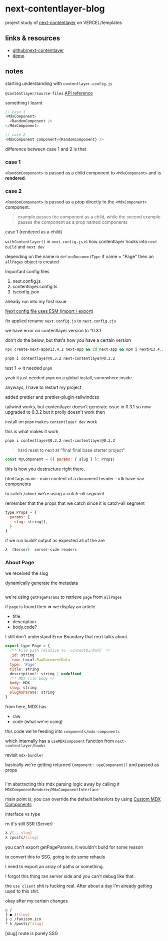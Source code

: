 # next-contentlayer-blog
project study of [next-contentlayer](https://vercel.com/templates/next.js/nextjs-contentlayer) on VERCEL/templates

## links & resources
- [github/next-contentlayer](https://github.com/shadcn/next-contentlayer/tree/main)
- [demo](https://next-contentlayer.vercel.app/)


## notes
starting understanding with `contentlayer.config.js`

`@contentlayer/source-files` [API reference](https://www.contentlayer.dev/docs/reference/source-files-f4638f76)


something I learnt

```js
// case 1
<MdxComponent>
  <RandomComponent />
</MdxComponent>

// case 2
<MdxComponent component={RandomComponent} />
```

difference between case 1 and 2 is that
### case 1
`<RandomComponent>` is passed as a child component to `<MdxComponent>` and is **rendered**.

### case 2
`<RandomComponent>` is passed as a prop directly to the `<MdxComponent>` component.

> example passes the component as a child, while the second example passes the component as a prop named components
>
case 1 (rendered as a child)


`withContentlayer()` in `next.config.js` is how contentlayer hooks into `next build` and `next dev`


depending on the name in `defineDocumentType` 
if name = "Page" then an `allPages` object is created 


Important config files
1. next.config.js
2. contentlayer.config.ts
3. tsconfig.json


already run into my first issue

[Next config file uses ESM (import / export)](https://github.com/contentlayerdev/contentlayer/issues/505)

fix applied rename `next.config.js` to `next.config.cjs`

we have error on contentlayer version to ^0.3.1

don't do the below, but that's how you have a certain version
```sh
npx create-next-app@13.4.1 next-app && cd next-app && npm i next@13.4.1
```

```sh
pnpm i contentlayer@0.3.2 next-contentlayer@0.3.2
```
test 1 -> it needed `pnpm`

yeah it just needed `pnpm` on a global install, somewhere inside.

anyways, I have to restart my project

added prettier and prettier-plugin-tailwindcss

tailwind works, but contentlayer doesn't generate
issue in 0.3.1 so now upgraded to 0.3.2 but it prolly doesn't work then

install on `pnpm` makes `contentlayer dev` work

this is what makes it work
```sh
pnpm i contentlayer@0.3.2 next-contentlayer@0.3.2
```

> hard reset to next at "final final base starter project"

```js
const MyComponent = ({ params: { slug } }: Props)
```

this is how you destructure right there.

html tags
main - main content of a document
header - idk have nav components

to catch `/about` we're using a *catch-all segment*

remember that the props that we catch since it is catch-all segment
```js
type Props = {
  params: {
    slug: string[],
  }
}
```

if we run build?
output
as expected all of the are
```sh
λ  (Server)  server-side renders
```

### About Page

we received the slug

dynamically generate the metadata
```js

```

we're using `getPageParams` to retrieve `page` from `allPages`


if `page` is found
then => we display an article
- title
- description
- body.code?

I still don't understand Error Boundary that next talks about.

```js
export type Page = {
  /** File path relative to `contentDirPath` */
  _id: string
  _raw: Local.RawDocumentData
  type: 'Page'
  title: string
  description?: string | undefined
  /** MDX file body */
  body: MDX
  slug: string
  slugAsParams: string
}
```

from here, MDX has 
- raw
- code (what we're using)

this code we're feeding into `components/mdx-components`

which internally has a `useMDXComponent` function from `next-contentlayer/hooks`

revisit `mdx-bundler`

basically we're getting returned `Component: useComponent()` and passed as props
```js

```

I'm abstracting this mdx parsing logic away by calling it `MDXComponentRenderer`/`MdxComponentInterface`

main point is, you can override the default behaviors by using [Custom MDX Components](https://www.contentlayer.dev/docs/sources/files/mdx-d747e46d#custom-mdx-components)

interface vs type

rn it's still SSR (Server)
```sh
λ /[...slug]
λ /posts/[slug]
```

you can't export getPageParams, it wouldn't build for some reason

to convert this to SSG, going to do some rehauls

I need to export an array of paths or something.

I forgot this thing ran server side and you can't debug like that.

the `use client` shit is fucking real. After about a day I'm already getting used to this shit.

okay after my certain changes

```sh
○ /                                      
├ ● /[slug]                              
├ ○ /favicon.ico                         
└ λ /posts/[slug]
```

[slug] route is purely SSG
